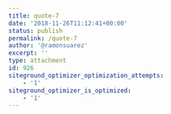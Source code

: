 ```yaml
---
title: quote-7
date: '2018-11-26T11:12:41+00:00'
status: publish
permalink: /quote-7
author: '@ramonsuarez'
excerpt: ''
type: attachment
id: 926
siteground_optimizer_optimization_attempts:
    - '1'
siteground_optimizer_is_optimized:
    - '1'
---
```

<!DOCTYPE html PUBLIC "-//W3C//DTD HTML 4.0 Transitional//EN" "http://www.w3.org/TR/REC-html40/loose.dtd">
<?xml encoding="UTF-8">
